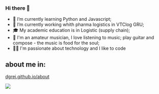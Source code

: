 <!--### Hi there 👋
-->

<!--
**dgrej/dgrej** is a ✨ _special_ ✨ repository because its `README.md` (this file) appears on your GitHub profile.

Here are some ideas to get you started:

- 🔭 I’m currently working on ...
- 🌱 I’m currently learning ...
- 👯 I’m looking to collaborate on ...
- 🤔 I’m looking for help with ...
- 💬 Ask me about ...
- 📫 How to reach me: ...
- 😄 Pronouns: ...
- ⚡ Fun fact: ...
-->
### Hi there 👋
- 🌱 I’m currently learning Python and Javascript;
- 🔭 I’m currently working whith pharma logistics in VTClog GRU;
- 🎓 My academic education is in Logistic (supply chain);
- 🎼 I'm an amateur musician, I love listening to music; play guitar and compose - the music is food for the soul;
- 👨‍💻 I'm passionate about technology and I like to code

## about me in: 
[dgrej.github.io/about](https://dgrej.github.io/about)

![](https://cdn.dribbble.com/users/23118/screenshots/3557982/2.gif)

